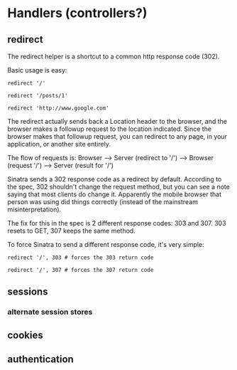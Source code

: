 Handlers (controllers?)
=======================

redirect
--------
The redirect helper is a shortcut to a common http response code (302).

Basic usage is easy:

    redirect '/'
    
    redirect '/posts/1'

    redirect 'http://www.google.com'

The redirect actually sends back a Location header to the browser, and the
browser makes a followup request to the location indicated.  Since the browser
makes that followup request, you can redirect to any page, in your application,
or another site entirely.

The flow of requests is:
Browser --> Server (redirect to '/') --> Browser (request '/') --> Server (result for '/')

Sinatra sends a 302 response code as a redirect by default. According to the
spec, 302 shouldn't change the request method, but you can see a note saying
that most clients do change it. Apparently the mobile browser that person was
using did things correctly (instead of the mainstream misinterpretation).

The fix for this in the spec is 2 different response codes: 303 
and 307. 303 resets to GET, 307 keeps the same method.

To force Sinatra to send a different response code, it's very simple:

    redirect '/', 303 # forces the 303 return code
     
    redirect '/', 307 # forces the 307 return code

sessions
--------

### alternate session stores

cookies
-------

authentication
--------------

